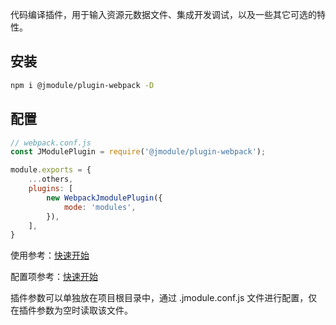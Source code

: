 代码编译插件，用于输入资源元数据文件、集成开发调试，以及一些其它可选的特性。

## 安装
```bash
npm i @jmodule/plugin-webpack -D
```

## 配置
```javascript
// webpack.conf.js
const JModulePlugin = require('@jmodule/plugin-webpack');

module.exports = {
    ...others,
    plugins: [
        new WebpackJmodulePlugin({
            mode: 'modules',
        }),
    ],
}
```
使用参考：[快速开始](https://jmodule.jd.com/guide/快速开始.html)

配置项参考：[快速开始](https://jmodule.jd.com/resource/plugin-webpack/%E9%85%8D%E7%BD%AE%E9%A1%B9.html)

插件参数可以单独放在项目根目录中，通过 .jmodule.conf.js 文件进行配置，仅在插件参数为空时读取该文件。

